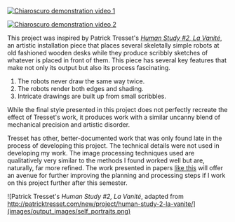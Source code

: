 [![Chiaroscuro demonstration video 1](https://img.youtube.com/vi/YAjV8Lu3WHw/0.jpg)](https://www.youtube.com/watch?v=YAjV8Lu3WHw)

[![Chiaroscuro demonstration video 2](https://img.youtube.com/vi/EqYqkA0T5jk/0.jpg)](https://www.youtube.com/watch?v=EqYqkA0T5jk)


This project was inspired by Patrick Tresset's [*Human Study #2, La Vanité*](http://patricktresset.com/new/project/human-study-2-la-vanite/), an artistic installation piece that places several skeletally simple robots at old fashioned wooden desks while they produce scribbly sketches of whatever is placed in front of them. This piece has several key features that make not only its output but also its process fascinating. 

1. The robots never draw the same way twice.
2. The robots render both edges and shading. 
3. Intricate drawings are built up from small scribbles. 

While the final style presented in this project does not perfectly recreate the effect of Tresset's work, it produces work with a similar uncanny blend of mechanical precision and artistic disorder. 

Tresset has other, better-documented work that was only found late in the process of developing this project. The technical details were not used in developing my work. The image processing techniques used are qualitatively very similar to the methods I found worked well but are, naturally, far more refined. The work presented in papers [like this](https://www.sciencedirect.com/science/article/pii/S0097849313000149) will offer an avenue for further improving the planning and processing steps if I work on this project further after this semester. 

![Patrick Tresset's *Human Study #2, La Vanité*, adapted from http://patricktresset.com/new/project/human-study-2-la-vanite/](images/output_images/self_portraits.png)
